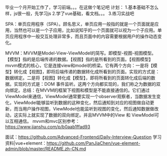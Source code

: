 毕业一个月开始工作了，学习前端。。。在这做个笔记吧
计划：
1.基本基础不怎么样，js很一般，先学习js
2.学了vue基础，看文档。。。
3.练习实战吧

SPA：单页应用程序（SPA）。顾名思义，单页应用一般指的就是一个页面就是应用，当然也可以是一个子应用，比如说知乎的一个页面就可以视为一个子应用。单页应用程序中一般交互处理非常多，而且页面中的内容需要根据用户的操作动态变化。

MVVM：MVVM是Model-View-ViewModel的简写。即模型-视图-视图模型。【模型】指的是后端传递的数据。【视图】指的是所看到的页面。【视图模型】mvvm模式的核心，它是连接view和model的桥梁。它有两个方向：一是将【模型】转化成【视图】，即将后端传递的数据转化成所看到的页面。实现的方式是：数据绑定。二是将【视图】转化成【模型】，即将所看到的页面转化成后端的数据。实现的方式是：DOM 事件监听。这两个方向都实现的，我们称之为数据的双向绑定。总结：在MVVM的框架下视图和模型是不能直接通信的。它们通过ViewModel来通信，ViewModel通常要实现一个observer观察者，当数据发生变化，ViewModel能够监听到数据的这种变化，然后通知到对应的视图做自动更新，而当用户操作视图，ViewModel也能监听到视图的变化，然后通知数据做改动，这实际上就实现了数据的双向绑定。并且MVVM中的View 和 ViewModel可以互相通信。
mvvm和mvc区别参考：https://www.jianshu.com/p/b0aab1ffad93

面试：https://github.com/Advanced-Frontend/Daily-Interview-Question
学习资料|vue+element：https://github.com/PanJiaChen/vue-element-admin/blob/master/README.zh-CN.md
